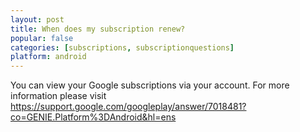 ```yaml
---
layout: post
title: When does my subscription renew?
popular: false
categories: [subscriptions, subscriptionquestions]
platform: android
---
```

You can view your Google subscriptions via your account. For more information please visit https://support.google.com/googleplay/answer/7018481?co=GENIE.Platform%3DAndroid&hl=ens